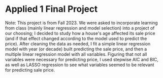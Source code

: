 # Applied 1 Final Project

Note: This project is from Fall 2023. We were asked to incorporate learning from class (mainly linear regression and model selection) into a project of our choosing; I decided to study how a house's age affected its sale price (and if that effect changed according to the model used to predict the price). After cleaning the data as needed, I fit a simple linear regression model with year (or decade) built predicting the sale price, and then a multiple linear regression model with all variables. Figuring that not all variables were necessary for predicting price, I used stepwise AIC and BIC, as well as LASSO regression to see what variables seemed to be relevant for predicting sale price.  
